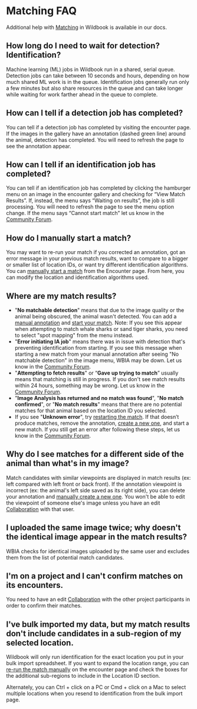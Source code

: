 # Matching FAQ

Additional help with [Matching](../data/matching-process.md) in Wildbook is available in our docs.

## How long do I need to wait for detection? Identification?

Machine learning (ML) jobs in Wildbook run in a shared, serial queue. Detection jobs can take between 10 seconds and hours, depending on how much shared ML work is in the queue. Identification jobs generally run only a few minutes but also share resources in the queue and can take longer while waiting for work farther ahead in the queue to complete.

## How can I tell if a detection job has completed?

You can tell if a detection job has completed by visiting the encounter page. If the images in the gallery have an annotation (dashed green line) around the animal, detection has completed. You will need to refresh the page to see the annotation appear.

## How can I tell if an identification job has completed?

You can tell if an identification job has completed by clicking the hamburger menu on an image in the encounter gallery and checking for “View Match Results”. If, instead, the menu says “Waiting on results”, the job is still processing. You will need to refresh the page to see the menu option change. If the menu says “Cannot start match” let us know in the [Community Forum](https://community.wildme.org/).

## How do I manually start a match?

You may want to re-run your match if you corrected an annotation, got an error message in your previous match results, want to compare to a bigger or smaller list of location IDs, or want try different identification algorithms. You can [manually start a match](../data/matching-process.md#manually-starting-a-match) from the Encounter page. From here, you can modify the location and identification algorithms used.

## Where are my match results?

* "**No matchable detection**" means that due to the image quality or the animal being obscured, the animal wasn't detected. You can add a [manual annotation](../data/manual-annotation-beta.md) and [start your match](../data/matching-process.md#manually-starting-a-match). Note: If you see this appear when attempting to match whale sharks or sand tiger sharks, you need to select "spot mapping" from the menu instead.
* "**Error initiating IA job**" means there was in issue with detection that's preventing identification from starting. If you see this message when starting a new match from your manual annotation after seeing "No matchable detection" in the image menu, WBIA may be down. Let us know in the [Community Forum](https://community.wildme.org/).
* "**Attempting to fetch results**" or “**Gave up trying to match**” usually means that matching is still in progress. If you don't see match results within 24 hours, something may be wrong. Let us know in the [Community Forum](https://community.wildme.org/).
* "**Image Analysis has returned and no match was found**", "**No match confirmed**", or "**No match results**" means that there are no potential matches for that animal based on the location ID you selected.
* If you see "**Unknown error**", try [restarting the match](../data/matching-process.md#manually-starting-a-match). If that doesn’t produce matches, remove the annotation, [create a new one](../data/manual-annotation-beta.md), and start a new match. If you still get an error after following these steps, let us know in the [Community Forum](https://community.wildme.org/).

## Why do I see matches for a different side of the animal than what's in my image?

Match candidates with similar viewpoints are displayed in match results (ex: left compared with left front or back front). If the annotation viewpoint is incorrect (ex: the animal's left side saved as its right side), you can delete your annotation and [manually create a new one](../data/manual-annotation-beta.md#creating-a-manual-annotation). You won't be able to edit the viewpoint of someone else's image unless you have an edit [Collaboration](../security/silo-security/index.md#collaborations) with that user.

## I uploaded the same image twice; why doesn't the identical image appear in the match results?

WBIA checks for identical images uploaded by the same user and excludes them from the list of potential match candidates.

## I'm on a project and I can't confirm matches on its encounters.

You need to have an edit [Collaboration](../security/silo-security/index.md#collaborations) with the other project participants in order to confirm their matches.

## I've bulk imported my data, but my match results don't include candidates in a sub-region of my selected location.

Wildbook will only run identification for the exact location you put in your bulk import spreadsheet. If you want to expand the location range, you can [re-run the match manually](../data/matching-process.md#manually-starting-a-match) on the encounter page and check the boxes for the additional sub-regions to include in the Location ID section.

Alternately, you can Ctrl + click on a PC or Cmd + click on a Mac to select multiple locations when you resend to identification from the bulk import page. 
